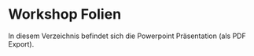 
# Workshop Folien

In diesem Verzeichnis befindet sich die Powerpoint Präsentation (als PDF Export).
